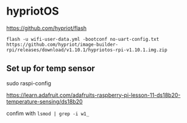 # hypriotOS

<https://github.com/hypriot/flash>

`flash -u wifi-user-data.yml -bootconf no-uart-config.txt https://github.com/hypriot/image-builder-rpi/releases/download/v1.10.1/hypriotos-rpi-v1.10.1.img.zip`  

## Set up for temp sensor

sudo raspi-config  

<https://learn.adafruit.com/adafruits-raspberry-pi-lesson-11-ds18b20-temperature-sensing/ds18b20>

confim with `lsmod | grep -i w1_`
